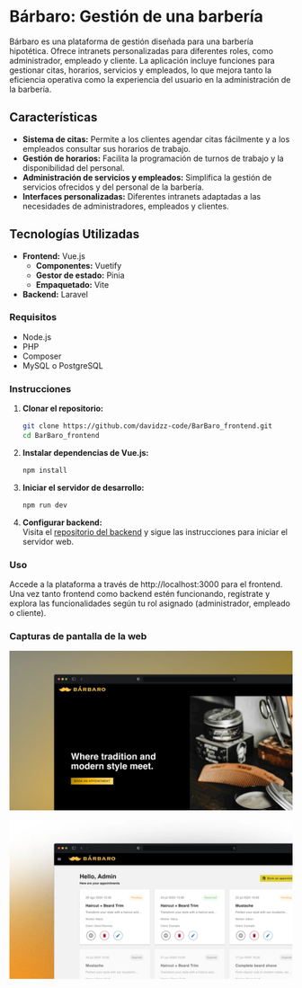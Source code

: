 # Bárbaro: Gestión de una barbería

Bárbaro es una plataforma de gestión diseñada para una barbería hipotética. Ofrece intranets personalizadas para diferentes roles, como administrador, empleado y cliente. La aplicación incluye funciones para gestionar citas, horarios, servicios y empleados, lo que mejora tanto la eficiencia operativa como la experiencia del usuario en la administración de la barbería.


## Características

- **Sistema de citas:** Permite a los clientes agendar citas fácilmente y a los empleados consultar sus horarios de trabajo.
- **Gestión de horarios:** Facilita la programación de turnos de trabajo y la disponibilidad del personal.
- **Administración de servicios y empleados:** Simplifica la gestión de servicios ofrecidos y del personal de la barbería.
- **Interfaces personalizadas:** Diferentes intranets adaptadas a las necesidades de administradores, empleados y clientes.

## Tecnologías Utilizadas

- **Frontend:** Vue.js
  - **Componentes:** Vuetify
  - **Gestor de estado:** Pinia
  - **Empaquetado:** Vite
- **Backend:** Laravel

### Requisitos

- Node.js
- PHP
- Composer
- MySQL o PostgreSQL

### Instrucciones

1. **Clonar el repositorio:**

   ```bash
   git clone https://github.com/davidzz-code/BarBaro_frontend.git
   cd BarBaro_frontend
   ```
   
2. **Instalar dependencias de Vue.js:**

   ```bash
   npm install
   ```
3. **Iniciar el servidor de desarrollo:**
   ```bash
   npm run dev
   ```
4. **Configurar backend:**  
  Visita el [repositorio del backend](https://github.com/davidzz-code/BarBaro_backend.git) y sigue las instrucciones para iniciar el servidor web.

### Uso

Accede a la plataforma a través de http://localhost:3000 para el frontend.
Una vez tanto frontend como backend estén funcionando, regístrate y explora las funcionalidades según tu rol asignado (administrador, empleado o cliente).

### Capturas de pantalla de la web

![Captura de pantalla de la landing page](public/screenshots/landing.webp)  

![Captura de pantalla de la vista de citas](public/screenshots/appointments.webp)
